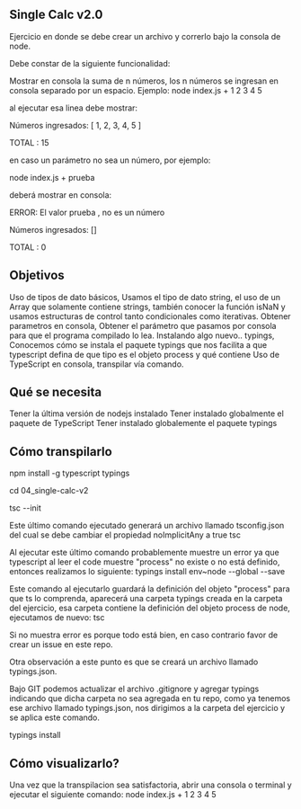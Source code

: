 Single Calc v2.0
------------------------
Ejercicio en donde se debe crear un archivo y correrlo bajo la consola de node.

Debe constar de la siguiente funcionalidad:

Mostrar en consola la suma de n números, los n números se ingresan en consola separado por un espacio. Ejemplo:
node index.js + 1 2 3 4 5

al ejecutar esa linea debe mostrar:

Números ingresados: [ 1, 2, 3, 4, 5 ]

TOTAL : 15

en caso un parámetro no sea un número, por ejemplo:

node index.js + prueba

deberá mostrar en consola:

ERROR: El valor prueba , no es un número

Números ingresados: []

TOTAL : 0

Objetivos
---------------
Uso de tipos de dato básicos, Usamos el tipo de dato string, el uso de un Array que solamente contiene strings, también conocer la función isNaN y usamos estructuras de control tanto condicionales como iterativas.
Obtener parametros en consola, Obtener el parámetro que pasamos por consola para que el programa compilado lo lea.
Instalando algo nuevo.. typings, Conocemos cómo se instala el paquete typings que nos facilita a que typescript defina de que tipo es el objeto process y qué contiene
Uso de TypeScript en consola, transpilar vía comando.

Qué se necesita
------------------
Tener la última versión de nodejs instalado
Tener instalado globalmente el paquete de TypeScript
Tener instalado globalemente el paquete typings

Cómo transpilarlo
-------------------
npm install -g typescript typings

cd 04_single-calc-v2

tsc --init

Este último comando ejecutado generará un archivo llamado tsconfig.json del cual se debe cambiar el propiedad noImplicitAny a true
tsc

Al ejecutar este último comando probablemente muestre un error ya que typescript al leer el code muestre "process" no existe o no está definido, entonces realizamos lo siguiente:
typings install env~node --global --save

Este comando al ejecutarlo guardará la definición del objeto "process" para que ts lo comprenda, aparecerá una carpeta typings creada en la carpeta del ejercicio, esa carpeta contiene la definición del objeto process de node, ejecutamos de nuevo:
tsc

Si no muestra error es porque todo está bien, en caso contrario favor de crear un issue en este repo.

Otra observación a este punto es que se creará un archivo llamado typings.json.

Bajo GIT podemos actualizar el archivo .gitignore y agregar typings indicando que dicha carpeta no sea agregada en tu repo, como ya tenemos ese archivo llamado typings.json, nos dirigimos a la carpeta del ejercicio y se aplica este comando.

typings install

Cómo visualizarlo?
------------------------
Una vez que la transpilacion sea satisfactoria, abrir una consola o terminal y ejecutar el siguiente comando:
node index.js + 1 2 3 4 5